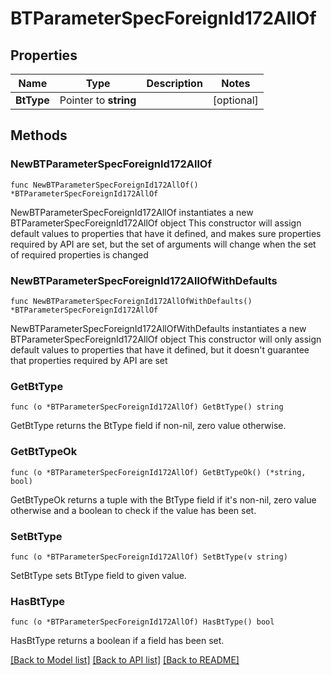 # BTParameterSpecForeignId172AllOf

## Properties

Name | Type | Description | Notes
------------ | ------------- | ------------- | -------------
**BtType** | Pointer to **string** |  | [optional] 

## Methods

### NewBTParameterSpecForeignId172AllOf

`func NewBTParameterSpecForeignId172AllOf() *BTParameterSpecForeignId172AllOf`

NewBTParameterSpecForeignId172AllOf instantiates a new BTParameterSpecForeignId172AllOf object
This constructor will assign default values to properties that have it defined,
and makes sure properties required by API are set, but the set of arguments
will change when the set of required properties is changed

### NewBTParameterSpecForeignId172AllOfWithDefaults

`func NewBTParameterSpecForeignId172AllOfWithDefaults() *BTParameterSpecForeignId172AllOf`

NewBTParameterSpecForeignId172AllOfWithDefaults instantiates a new BTParameterSpecForeignId172AllOf object
This constructor will only assign default values to properties that have it defined,
but it doesn't guarantee that properties required by API are set

### GetBtType

`func (o *BTParameterSpecForeignId172AllOf) GetBtType() string`

GetBtType returns the BtType field if non-nil, zero value otherwise.

### GetBtTypeOk

`func (o *BTParameterSpecForeignId172AllOf) GetBtTypeOk() (*string, bool)`

GetBtTypeOk returns a tuple with the BtType field if it's non-nil, zero value otherwise
and a boolean to check if the value has been set.

### SetBtType

`func (o *BTParameterSpecForeignId172AllOf) SetBtType(v string)`

SetBtType sets BtType field to given value.

### HasBtType

`func (o *BTParameterSpecForeignId172AllOf) HasBtType() bool`

HasBtType returns a boolean if a field has been set.


[[Back to Model list]](../README.md#documentation-for-models) [[Back to API list]](../README.md#documentation-for-api-endpoints) [[Back to README]](../README.md)



